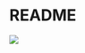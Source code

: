 # README

<img src="https://github-readme-activity-graph.vercel.app/graph?username=VChristinne&theme=dracula&custom_title=Contributions">
